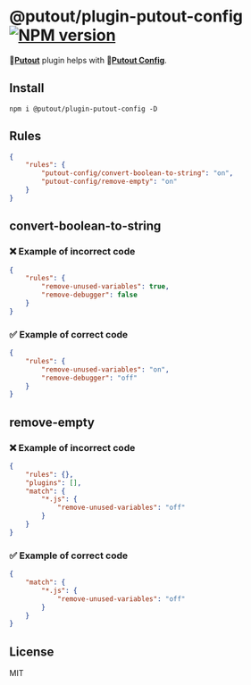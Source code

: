 # @putout/plugin-putout-config [![NPM version][NPMIMGURL]][NPMURL]

[NPMIMGURL]: https://img.shields.io/npm/v/@putout/plugin-putout-config.svg?style=flat&longCache=true
[NPMURL]: https://npmjs.org/package/@putout/plugin-putout-config"npm"

🐊[**Putout**](https://github.com/coderaiser/putout) plugin helps with 🐊[**Putout Config**](https://github.com/coderaiser/putout#-configuration).

## Install

```
npm i @putout/plugin-putout-config -D
```

## Rules

```json
{
    "rules": {
        "putout-config/convert-boolean-to-string": "on",
        "putout-config/remove-empty": "on"
    }
}
```

## convert-boolean-to-string

### ❌ Example of incorrect code

```json
{
    "rules": {
        "remove-unused-variables": true,
        "remove-debugger": false
    }
}
```

### ✅ Example of correct code

```json
{
    "rules": {
        "remove-unused-variables": "on",
        "remove-debugger": "off"
    }
}
```

## remove-empty

### ❌ Example of incorrect code

```json
{
    "rules": {},
    "plugins": [],
    "match": {
        "*.js": {
            "remove-unused-variables": "off"
        }
    }
}
```

### ✅ Example of correct code

```json
{
    "match": {
        "*.js": {
            "remove-unused-variables": "off"
        }
    }
}
```

## License

MIT
